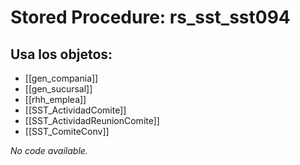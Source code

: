 # Stored Procedure: rs_sst_sst094

## Usa los objetos:
- [[gen_compania]]
- [[gen_sucursal]]
- [[rhh_emplea]]
- [[SST_ActividadComite]]
- [[SST_ActividadReunionComite]]
- [[SST_ComiteConv]]

*No code available.*
